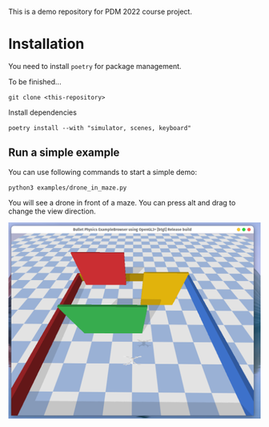 This is a demo repository for PDM 2022 course project.

# Installation

You need to install `poetry` for package management.

To be finished...


```shell
git clone <this-repository>

```

Install dependencies
```
poetry install --with "simulator, scenes, keyboard"
```

## Run a simple example
You can use following commands to start a simple demo:
```
python3 examples/drone_in_maze.py
```

You will see a drone in front of a maze. You can press alt and drag to change the view direction.

![img](./docs/source/img/drone_in_maze.png)



